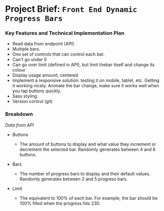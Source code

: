 # Project Brief: `Front End Dynamic Progress Bars`

### Key Features and Technical Implementation Plan

- Read data from endpoint (API).
- Multiple bars.
- One set of controls that can control each bar.
- Can't go under 0
- Can go over limit (defined in API), but limit thebar itself and change its colour
- Display usage amount, centered
- Implement a responsive solution: testing it on mobile, tablet, etc. Getting it working nicely. Animate the bar change, make sure it works well when you tap buttons quickly.
- Sass styling
- Version control (git)

### Breakdown

_Data from API_

- Buttons
  - The amount of buttons to display and what value they increment or decrement the selected bar. Randomly generates between 4 and 6 buttons.
- Bars

  - The number of progress bars to display and their default values. Randomly generates between 2 and 5 progress bars.

- Limit
  - The equivalent to 100% of each bar. For example, the bar should be 100% filled when the progress hits 230.
